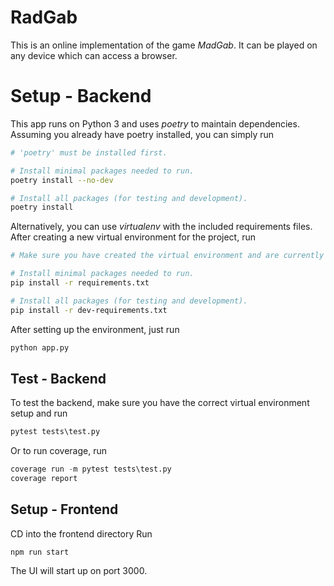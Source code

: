 # RadGab

This is an online implementation of the game *MadGab*. It can be played on any device which can access a browser.

# Setup - Backend

This app runs on Python 3 and uses *poetry* to maintain dependencies. Assuming you already have poetry installed, you can simply run

```bash
# 'poetry' must be installed first.

# Install minimal packages needed to run.
poetry install --no-dev

# Install all packages (for testing and development).
poetry install
```

Alternatively, you can use *virtualenv* with the included requirements files. After creating a new virtual environment for the project, run

```bash
# Make sure you have created the virtual environment and are currently in it.

# Install minimal packages needed to run.
pip install -r requirements.txt

# Install all packages (for testing and development).
pip install -r dev-requirements.txt
```

After setting up the environment, just run
```python
python app.py
```

## Test - Backend
To test the backend, make sure you have the correct virtual environment setup and run
```python
pytest tests\test.py
```

Or to run coverage, run
```python
coverage run -m pytest tests\test.py
coverage report
```

## Setup - Frontend
CD into the frontend directory
Run
```npm i
npm run start
```

The UI will start up on port 3000.

